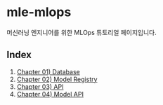 # mle-mlops
머신러닝 엔지니어를 위한 MLOps 튜토리얼 페이지입니다.

## Index
1. [Chapter 01) Database](01_db/README.md)
2. [Chapter 02) Model Registry](02_model_registry/README.md)
3. [Chapter 03) API](03_api/README.md)
4. [Chapter 04) Model API](04_model_api/README.md)
